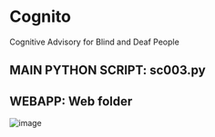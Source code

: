 # Cognito
Cognitive Advisory for Blind and Deaf People
## MAIN PYTHON SCRIPT: sc003.py
## WEBAPP: Web folder
![image](https://user-images.githubusercontent.com/19478700/166134211-9a30633a-07d3-41e9-9512-0d63f564f0dc.png)
